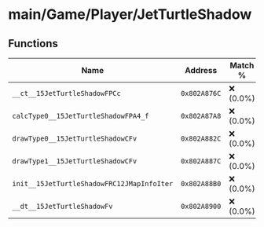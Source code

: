 # main/Game/Player/JetTurtleShadow

## Functions

| Name | Address | Match % |
|------|---------|---------|
| `__ct__15JetTurtleShadowFPCc` | `0x802A876C` | :x: (0.0%) |
| `calcType0__15JetTurtleShadowFPA4_f` | `0x802A87A8` | :x: (0.0%) |
| `drawType0__15JetTurtleShadowCFv` | `0x802A882C` | :x: (0.0%) |
| `drawType1__15JetTurtleShadowCFv` | `0x802A887C` | :x: (0.0%) |
| `init__15JetTurtleShadowFRC12JMapInfoIter` | `0x802A88B0` | :x: (0.0%) |
| `__dt__15JetTurtleShadowFv` | `0x802A8900` | :x: (0.0%) |